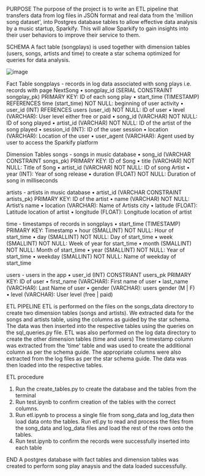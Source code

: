 
PURPOSE
The purpose of the project is to write an ETL pipeline that transfers data from log files in JSON format and real data from the 'million song dataset', into Postgres database tables to allow effective data analysis by a music startup, Sparkify. This will allow Sparkify to gain insights into their user behaviors to improve their service to them.

SCHEMA
A fact table (songplays) is used together with dimension tables (users, songs, artists and time) to create a star schema optimized for queries for data analysis.

![image](https://user-images.githubusercontent.com/116004104/197465221-4a14d0d6-bb2c-4aa0-9004-1db8d3d71363.png)



Fact Table
songplays - records in log data associated with song plays i.e. records with page NextSong
•	songplay_id (SERIAL CONSTRAINT songplay_pk) PRIMARY KEY: ID of each song play
•	start_time (TIMESTAMP) REFERENCES time (start_time) NOT NULL: beginning of user activity
•	user_id (INT) RFERENCES users (user_id) NOT NULL: ID of user
•	level (VARCHAR): User level either free or paid
•	song_id (VARCHAR) NOT NULL: ID of song played
•	artist_id (VARCHAR) NOT NULL: ID of the artist of the song played
•	session_id (INT): ID of the user session
•	location (VARCHAR): Location of the user
•	user_agent (VARCHAR): Agent used by user to access the Sparkify platform
 
Dimension Tables
songs - songs in music database
•	song_id (VARCHAR CONSTRAINT songs_pk) PRIMARY KEY: ID of Song
•	title (VARCHAR) NOT NULL: Title of Song
•	artist_id (VARCHAR) NOT NULL: ID of song Artist
•	year (INT): Year of song release
•	duration (FLOAT) NOT NULL: Duration of song in milliseconds
 



artists - artists in music database
•	artist_id (VARCHAR CONSTRAINT artists_pk) PRIMARY KEY: ID of the artist
•	name (VARCHAR) NOT NULL: Artist’s name
•	location (VARCHAR): Name of Artists city
•	latitude (FLOAT): Latitude location of artist
•	longitude (FLOAT): Longitude location of artist
 

time - timestamps of records in songplays 
•	start_time (TIMESTAMP) PRIMARY KEY: Timestamp
•	hour (SMALLINT) NOT NULL: Hour of start_time
•	day (SMALLINT) NOT NULL: Day of start_time
•	week (SMALLINT) NOT NULL: Week of year for start_time
•	month (SMALLINT) NOT NULL: Month of start_time
•	year (SMALLINT) NOT NULL: Year of start_time
•	weekday (SMALLINT) NOT NULL: Name of weekday of start_time
 
users - users in the app
•	user_id (INT) CONSTRIANT users_pk PRIMARY KEY: ID of user
•	first_name (VARCHAR): First name of user
•	last_name (VARCHAR): Last Name of user
•	gender (VARCHAR): users gender (M | F)
•	level (VARCHAR): User level (free | paid)
 

ETL PIPELINE
ETL is performed on the files on the songs_data directory to create two dimension tables (songs and artists).
We extracted data for the songs and artists table, using the columns as guided by the star schema.
The data was then inserted into the respective tables using the queries on the sql_queries.py file.
ETL was also performed on the log data directory to create the other dimension tables (time and users)
The timestamp column was extracted from the 'time' table and was used to create the additional column as per the schema guide.
The appropriate columns were also extracted from the log files as per the star schema guide.
The data was then loaded into the respective tables.

ETL procedure
1. Run the create_tables.py to create the database and the tables from the terminal
2. Run test.ipynb to confirm creation of the tables with the correct columns.
3. Run etl.ipynb to process a single file from song_data and log_data then load data onto the tables. Run etl.py to read and process the files from the song_data and log_data files and load the rest of the rows onto the tables.
4. Run test.ipynb to confirm the records were successfully inserted into each table


END
A postgres database with fact tables and dimension tables was created to perform song play anaysis and the data loaded successfully.









